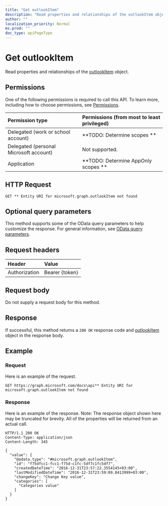 ```yaml
---
title: "Get outlookItem"
description: "Read properties and relationships of the outlookItem object."
author: ""
localization_priority: Normal
ms.prod: ""
doc_type: apiPageType
---
```


# Get outlookItem

Read properties and relationships of the [outlookItem](../resources/outlookitem.md) object.

## Permissions
One of the following permissions is required to call this API. To learn more, including how to choose permissions, see [Permissions](/concepts/permissions-reference.md).

|Permission type|Permissions (from most to least privileged)|
|:---|:---|
|Delegated (work or school account)|**TODO: Determine scopes **|
|Delegated (personal Microsoft account)|Not supported.|
|Application|**TODO: Determine AppOnly scopes **|

## HTTP Request
<!-- {
  "blockType": "ignored"
}
-->
``` http
GET ** Entity URI for microsoft.graph.outlookItem not found
```

## Optional query parameters
This method supports some of the OData query parameters to help customize the response. For general information, see [OData query parameters](/graph/query-parameters).

## Request headers
|Header|Value|
|:---|:---|
|Authorization|Bearer {token}|

## Request body
Do not supply a request body for this method.

## Response
If successful, this method returns a `200 OK` response code and [outlookItem](../resources/outlookitem.md) object in the response body.

## Example

### Request
Here is an example of the request.
<!-- {
  "blockType": "request",
  "name": "get_outlookitem"
}
-->
``` http
GET https://graph.microsoft.com/docs\api** Entity URI for microsoft.graph.outlookItem not found
```

### Response
Here is an example of the response. Note: The response object shown here may be truncated for brevity. All of the properties will be returned from an actual call.
<!-- {
  "blockType": "response",
  "truncated": true,
  "@odata.type": "microsoft.graph.outlookItem"
}
-->
``` http
HTTP/1.1 200 OK
Content-Type: application/json
Content-Length: 345

{
  "value": {
    "@odata.type": "#microsoft.graph.outlookItem",
    "id": "f75dfcc1-fcc1-f75d-c1fc-5df7c1fc5df7",
    "createdDateTime": "2016-12-31T23:57:22.3554145+03:00",
    "lastModifiedDateTime": "2016-12-31T23:59:09.8413999+03:00",
    "changeKey": "Change Key value",
    "categories": [
      "Categories value"
    ]
  }
}
```

